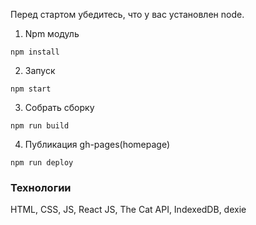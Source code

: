
Перед стартом убедитесь, что у вас установлен node.

1. Npm модуль
  ```
  npm install
  ```
2. Запуск
  ```
  npm start
  ```
3. Собрать сборку 
  ```
  npm run build
  ```
4. Публикация gh-pages(homepage)
  ```
  npm run deploy
  ```

### **Технологии**

HTML, CSS, JS, React JS, The Cat API, IndexedDB, dexie
